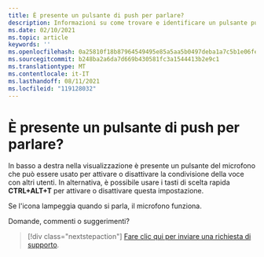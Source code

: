 ```yaml
---
title: È presente un pulsante di push per parlare?
description: Informazioni su come trovare e identificare un pulsante push-to-talk nella visualizzazione AltspaceVR.
ms.date: 02/10/2021
ms.topic: article
keywords: ''
ms.openlocfilehash: 0a25810f18b87964549495e85a5aa5b0497deba1a7c5b1e06fefa7e1ab78ba1e
ms.sourcegitcommit: b248ba2a6da7d669b430581fc3a1544413b2e9c1
ms.translationtype: MT
ms.contentlocale: it-IT
ms.lasthandoff: 08/11/2021
ms.locfileid: "119128032"
---
```

# <a name="is-there-a-push-to-talk-button"></a>È presente un pulsante di push per parlare?

In basso a destra nella visualizzazione è presente un pulsante del microfono che può essere usato per attivare o disattivare la condivisione della voce con altri utenti. In alternativa, è possibile usare i tasti di scelta rapida **CTRL+ALT+T** per attivare o disattivare questa impostazione. 
 
Se l'icona lampeggia quando si parla, il microfono funziona.
 
Domande, commenti o suggerimenti? 

> [!div class="nextstepaction"]
> [Fare clic qui per inviare una richiesta di supporto](https://help.altvr.com/hc/requests/new).
